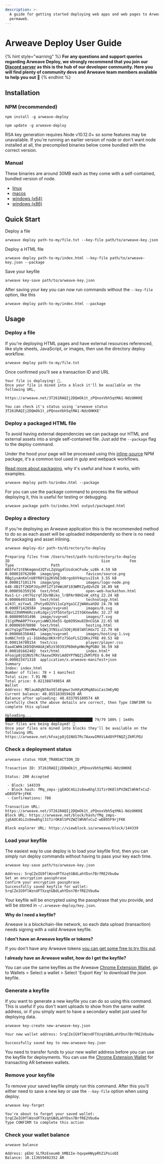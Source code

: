 ```yaml
---
description: >-
  A guide for getting started deploying web apps and web pages to Arweave's
  permaweb.
---
```


# Arweave Deploy User Guide

{% hint style="warning" %}
**For any questions and support queries regarding Arweave Deploy, we strongly recommend that you join our** [**Discord server**](https://discord.gg/DjAFMJc) **as this is the hub of our developer community. Here you will find plenty of community devs and Arweave team members available to help you out** 🤖
{% endhint %}

## Installation

### NPM \(recommended\)

```text
npm install -g arweave-deploy
```

```text
npm update -g arweave-deploy
```

RSA key generation requires Node v10.12.0+ so some features may be unavailable. If you're running an earlier version of node or don't want node installed at all, the precompiled binaries below come bundled with the correct version.

### Manual

These binaries are around 30MB each as they come with a self-contained, bundled version of node.

* [linux](https://github.com/ArweaveTeam/arweave-deploy/raw/latest/dist/linux/arweave)
* [macos](https://github.com/ArweaveTeam/arweave-deploy/raw/latest/dist/macos/arweave)
* [windows \(x64\)](https://github.com/ArweaveTeam/arweave-deploy/raw/latest/dist/windows/arweave-x64.exe)
* [windows \(x86\)](https://github.com/ArweaveTeam/arweave-deploy/raw/latest/dist/windows/arweave-x86.exe)

## Quick Start

Deploy a file

```text
arweave deploy path-to-my/file.txt --key-file path/to/arweave-key.json
```

Deploy a HTML file

```text
arweave deploy path-to-my/index.html --key-file path/to/arweave-key.json --package
```

Save your keyfile

```text
arweave key-save path/to/arweave-key.json
```

After saving your key you can now run commands without the `--key-file` option, like this

```text
arweave deploy path-to-my/index.html --package
```

## Usage

### Deploy a file

If you're deploying HTML pages and have external resources referenced, like style sheets, JavaScript, or images, then use the directory deploy workflow.

```text
arweave deploy path-to-my/file.txt
```

Once confirmed you'll see a transaction ID and URL

```text
Your file is deploying! 🚀,
Once your file is mined into a block it'll be available on the following URL,

https://arweave.net/3T261RAQIj2DQmOk1t_zPQnoxVbh5qtMA1-NdzOHKKE

You can check it's status using 'arweave status 3T261RAQIj2DQmOk1t_zPQnoxVbh5qtMA1-NdzOHKKE'
```

### Deploy a packaged HTML file

To avoid having external dependencies we can package our HTML and external assets into a single self-contained file. Just add the `--package` flag to the deploy command.

Under the hood your page will be processed using this [inline-source](https://www.npmjs.com/package/inline-source) NPM package, it's a common tool used in gulp and webpack workflows.

[Read more about packaging](https://github.com/ArweaveTeam/docs.arweave.org-developers/tree/f45de7683c0a623e13e4155db32c6ce507c92d74/tools/arweave-deploy/docs/packaging.md), why it's useful and how it works, with examples.

```text
arweave deploy path-to/index.html --package
```

For you can use the package command to process the file without deploying it, this is useful for testing or debugging.

```text
arweave package path-to/index.html output/packaged.html
```

### Deploy a directory

If you're deploying an Arweave application this is the recommended method to do so as each asset will be uploaded independently so there is no need for packaging and asset inlining.

```text
arweave deploy-dir path-to/directory/to-deploy
```

```text
Preparing files from /Users/test/path-to/directory/to-deploy
ID                                          Size         Fee             Type                 Path
B65fe71tENkmgmndJQTvLZqVqg4lUsdcmCFudw_uzBk 4.59 kB      0.000019762690  image/png            favicon/source.png
RBg1ysAnKmlnU8YROY2g2KVbE3d6rgobVV4qzss2Isk 3.55 kB      0.000017101174  image/png            images/logo-node.png
648-XB1Tf2KDPJUyzMf1Zf1FmWi0F103WMtZydQvhZ8 18.89 kB     0.000056359156  text/html            open-web-hackathon.html
Kws1-Lr-z4tTGzrqfJQv9Biko_lrBPAr90H2xW_oXtg 22.24 kB     0.000064933485  text/html            technology.html
w243l_eiYxwS_JPotydO2VVi1uCpYga1CZjWAHuahDU 24.78 kB     0.000071428584  image/svg+xml        images/8.svg
9HG223hRM46RczvRidgxj1tF5GtoTprL2ItGKXew9Ac 32.27 kB     0.000090591496  image/svg+xml        images/7.svg
J1CgVMmA0P7YxxynjuWW3J6e5S-Qp6O9Smu8I0nCGSA 22.65 kB     0.000065978098  text/html            hosting.html
aUJYq1gUTOenMHwlkQWj3YNSiul5O8j0G8lWXlHdx7I 22.79 kB     0.000066350461  image/svg+xml        images/hosting-1.svg
boN6C7ntD_yi-IGbkBqc0KXr0fz7SGoFLSZ2OKxJYRE 49.53 kB     0.000134780154  text/css             player/player.css
Eaa4CWHk1KD5QhHAUAjW5zV30391P60mhpHWcMgPGBU 36.59 kB     0.000101662402  text/html            index.html*
kFoajp8jQ1NUS7Rc7AaxwIMXViAdOYPfNQZjZkMlPEU 6.04 kB      0.000023471318  application/x.arweave-manifest+json
Summary
Index: index.html
Number of files: 78 + 1 manifest
Total size: 7.91 MB
Total price: 0.021388749854 AR
Wallet
Address: MDlauADgN7AoVQl4Eqmwr3xHXyKXMqADaiCas3mEyNQ
Current balance: 48.855183859428 AR
Balance after uploading: 48.833795109574 AR
Carefully check the above details are correct, then Type CONFIRM to complete this upload
```

```text
Uploading...
████████████████████████████████████████ 79/79 100% | 1m49s
Your files are being deployed! 🚀
Once your files are mined into blocks they'll be available on the following URL
https://arweave.net/kFoajp8jQ1NUS7Rc7AaxwIMXViAdOYPfNQZjZkMlPEU
```

### Check a deployment status

```text
arweave status YOUR_TRANSACTION_ID
```

```text
Trasaction ID: 3T261RAQIj2DQmOk1t_zPQnoxVbh5qtMA1-NdzOHKKE

Status: 200 Accepted

 - Block: 144339
 - Block hash: fMq_zmps-jgEAOC4Gi2s8ewAhgl31TzrOK8lSPVZWZlWhNfxCuZ-wD895F9rjFKK
 - Confirmations: 786

Transaction URL: https://arweave.net/3T261RAQIj2DQmOk1t_zPQnoxVbh5qtMA1-NdzOHKKE
Block URL: https://arweave.net/block/hash/fMq_zmps-jgEAOC4Gi2s8ewAhgl31TzrOK8lSPVZWZlWhNfxCuZ-wD895F9rjFKK

Block explorer URL: https://viewblock.io/arweave/block/144339
```

### Load your keyfile

The easiest way to use deploy is to load your keyfile first, then you can simply run deploy commands without having to pass your key each time.

```text
arweave key-save path/to/arweave-key.json
```

```text
Address: 5rqCZeIG9flWzndFTXzqtGBdLahYDsn7BrfRE2Vbu6w
Set an encryption passphrase 
Confirm your encryption passphrase 
Successfully saved keyfile for wallet: 5rqCZeIG9flWzndFTXzqtGBdLahYDsn7BrfRE2Vbu6w
```

Your keyfile will be encrypted using the passphrase that you provide, and will be stored in `~/.arweave-deploy/key.json`.

**Why do I need a keyfile?**

Arweave is a blockchain-like network, so each data upload \(transaction\) needs signing with a valid Arweave keyfile.

**I don't have an Arweave keyfile or tokens?**

If you don't have any Arweave tokens [you can get some free to try this out](https://tokens.arweave.org).

**I already have an Arweave wallet, how do I get the keyfile?**

You can use the same keyfiles as the Arweave [Chrome Extension Wallet](https://chrome.google.com/webstore/detail/arweave/iplppiggblloelhoglpmkmbinggcaaoc?hl=en-GB), go to Wallets &gt; Select a wallet &gt; Select 'Export Key' to download the json keyfile.

### Generate a keyfile

If you want to generate a new keyfile you can do so using this command. This is useful if you don't want uploads to show from the same wallet address, or if you simply want to have a secondary wallet just used for deploying data.

```text
arweave key-create new-arweave-key.json
```

```text
Your new wallet address: 5rqCZeIG9flWzndFTXzqtGBdLahYDsn7BrfRE2Vbu6w

Successfully saved key to new-arweave-key.json
```

You need to transfer funds to your new wallet address before you can use the keyfile for deployments. You can use the [Chrome Extension Wallet](https://chrome.google.com/webstore/detail/arweave/iplppiggblloelhoglpmkmbinggcaaoc?hl=en-GB) for transacting AR between wallets.

### Remove your keyfile

To remove your saved keyfile simply run this command. After this you'll either need to save a new key or use the `--key-file` option when using deploy.

```text
arweave key-forget
```

```text
You're about to forget your saved wallet: 5rqCZeIG9flWzndFTXzqtGBdLahYDsn7BrfRE2Vbu6w
Type CONFIRM to complete this action
```

### Check your wallet balance

```text
arweave balance
```

```text
Address: pEbU_SLfRzEseum0_hMB1Ie-hqvpeHWypRhZiPoioDI
Balance: 10.113659492352 AR
```

